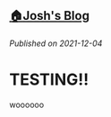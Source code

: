 <!--
Title: Testing!
Description: test test test
Keywords:
-->
[:house:Josh's Blog](https://github.com/seajoshc)
---

###### Published on 2021-12-04

# TESTING!!

woooooo
